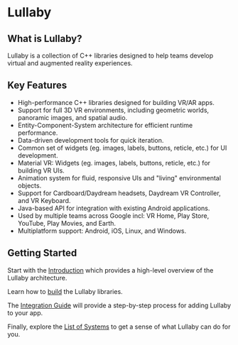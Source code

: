 # Lullaby

## What is Lullaby?
Lullaby is a collection of C++ libraries designed to help teams develop virtual
and augmented reality experiences.

## Key Features
*  High-performance C++ libraries designed for building VR/AR apps.
*  Support for full 3D VR environments, including geometric worlds, panoramic
   images, and spatial audio.
*  Entity-Component-System architecture for efficient runtime performance.
*  Data-driven development tools for quick iteration.
*  Common set of widgets (eg. images, labels, buttons, reticle, etc.) for UI
   development.
*  Material VR: Widgets (eg. images, labels, buttons, reticle, etc.) for
   building VR UIs.
*  Animation system for fluid, responsive UIs and "living" environmental
   objects.
*  Support for Cardboard/Daydream headsets, Daydream VR Controller, and VR
   Keyboard.
*  Java-based API for integration with existing Android applications.
*  Used by multiple teams across Google incl: VR Home, Play Store, YouTube,
   Play Movies, and Earth.
*  Multiplatform support: Android, iOS, Linux, and Windows.

## Getting Started

Start with the [Introduction](introduction.md) which provides a high-level
overview of the Lullaby architecture.

Learn how to [build](building.md) the Lullaby libraries.


The [Integration Guide](integration-guide.md) will provide a step-by-step
process for adding Lullaby to your app.


Finally, explore the [List of Systems](list-of-systems.md) to get a sense of what
Lullaby can do for you.
